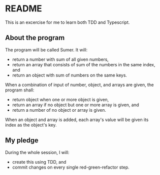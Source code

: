# README

This is an excercise for me to learn both TDD and Typescript.

## About the program

The program will be called Sumer. It will:

- return a number with sum of all given numbers,
- return an array that consists of sum of the numbers in the same index, and
- return an object with sum of numbers on the same keys.

When a combination of input of number, object, and arrays are given, the program shall:

- return object when one or more object is given,
- return an array if no object but one or more array is given, and
- return a number of no object or array is given.

When an object and array is added, each array's value will be given its index as the object's key.

## My pledge

During the whole session, I will:

- create this using TDD, and
- commit changes on every single red-green-refactor step.
